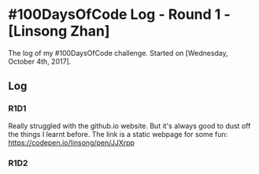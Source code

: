 # #100DaysOfCode Log - Round 1 - [Linsong Zhan]

The log of my #100DaysOfCode challenge. Started on [Wednesday, October 4th, 2017].

## Log

### R1D1 
Really struggled with the github.io website. But it's always good to dust off the things I learnt before. The link is a static webpage for some fun: https://codepen.io/linsong/pen/JJXrpp

### R1D2
